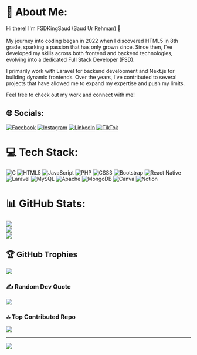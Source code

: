 # 💫 About Me:
Hi there! I'm FSDKingSaud (Saud Ur Rehman) 👋
<br/>
<br/>
My journey into coding began in 2022 when I discovered HTML5 in 8th grade, sparking a passion that has only grown since. Since then, I’ve developed my skills across both frontend and backend technologies, evolving into a dedicated Full Stack Developer (FSD).

I primarily work with Laravel for backend development and Next.js for building dynamic frontends. Over the years, I've contributed to several projects that have allowed me to expand my expertise and push my limits.

Feel free to check out my work and connect with me!


## 🌐 Socials:
[![Facebook](https://img.shields.io/badge/Facebook-%231877F2.svg?logo=Facebook&logoColor=white)](https://facebook.com/FSDKingSaud) [![Instagram](https://img.shields.io/badge/Instagram-%23E4405F.svg?logo=Instagram&logoColor=white)](https://instagram.com/FSDKingSaud) [![LinkedIn](https://img.shields.io/badge/LinkedIn-%230077B5.svg?logo=linkedin&logoColor=white)](https://linkedin.com/in/FSDKingSaud) [![TikTok](https://img.shields.io/badge/TikTok-%23000000.svg?logo=TikTok&logoColor=white)](https://tiktok.com/@FSDKingSaud) 

# 💻 Tech Stack:
![C](https://img.shields.io/badge/c-%2300599C.svg?style=for-the-badge&logo=c&logoColor=white) ![HTML5](https://img.shields.io/badge/html5-%23E34F26.svg?style=for-the-badge&logo=html5&logoColor=white) ![JavaScript](https://img.shields.io/badge/javascript-%23323330.svg?style=for-the-badge&logo=javascript&logoColor=%23F7DF1E) ![PHP](https://img.shields.io/badge/php-%23777BB4.svg?style=for-the-badge&logo=php&logoColor=white) ![CSS3](https://img.shields.io/badge/css3-%231572B6.svg?style=for-the-badge&logo=css3&logoColor=white) ![Bootstrap](https://img.shields.io/badge/bootstrap-%238511FA.svg?style=for-the-badge&logo=bootstrap&logoColor=white) ![React Native](https://img.shields.io/badge/react_native-%2320232a.svg?style=for-the-badge&logo=react&logoColor=%2361DAFB) ![Laravel](https://img.shields.io/badge/laravel-%23FF2D20.svg?style=for-the-badge&logo=laravel&logoColor=white) ![MySQL](https://img.shields.io/badge/mysql-4479A1.svg?style=for-the-badge&logo=mysql&logoColor=white) ![Apache](https://img.shields.io/badge/apache-%23D42029.svg?style=for-the-badge&logo=apache&logoColor=white) ![MongoDB](https://img.shields.io/badge/MongoDB-%234ea94b.svg?style=for-the-badge&logo=mongodb&logoColor=white) ![Canva](https://img.shields.io/badge/Canva-%2300C4CC.svg?style=for-the-badge&logo=Canva&logoColor=white) ![Notion](https://img.shields.io/badge/Notion-%23000000.svg?style=for-the-badge&logo=notion&logoColor=white)
# 📊 GitHub Stats:
![](https://github-readme-stats.vercel.app/api?username=FSDKingSaud&theme=dark&hide_border=false&include_all_commits=true&count_private=true)<br/>
![](https://github-readme-streak-stats.herokuapp.com/?user=FSDKingSaud&theme=dark&hide_border=false)<br/>
![](https://github-readme-stats.vercel.app/api/top-langs/?username=FSDKingSaud&theme=dark&hide_border=false&include_all_commits=true&count_private=true&layout=compact)

## 🏆 GitHub Trophies
![](https://github-profile-trophy.vercel.app/?username=FSDKingSaud&theme=radical&no-frame=false&no-bg=true&margin-w=4)

### ✍️ Random Dev Quote
![](https://quotes-github-readme.vercel.app/api?type=horizontal&theme=radical)

### 🔝 Top Contributed Repo
![](https://github-contributor-stats.vercel.app/api?username=FSDKingSaud&limit=5&theme=dark&combine_all_yearly_contributions=true)

---
[![](https://visitcount.itsvg.in/api?id=FSDKingSaud&icon=0&color=0)](https://visitcount.itsvg.in)

<!-- Proudly created with GPRM ( https://gprm.itsvg.in ) -->
